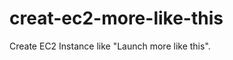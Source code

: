 creat-ec2-more-like-this
========================

Create EC2 Instance like "Launch more like this".

